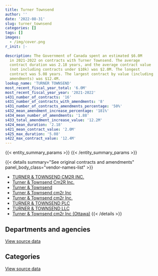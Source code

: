 ```yaml
---
title: Turner Townsend
author: ''
date: '2022-08-31'
slug: turner_townsend
categories: []
tags: []
images:
  - /img/cover.png
r_init: |-
  
description: The Government of Canada spent an estimated $6.0M
  in 2021-2022 on contracts with Turner Townsend. The average
  contract duration was 2.18 years, and the average contract value
  (not including contracts under $10k) was $2.0M. The longest
  contract was 5.08 years. The largest contract by value (including
  amendments) was $12.4M.
lookup_name: 'TURNER TOWNSEND'
most_recent_fiscal_year_total: '6.0M'
most_recent_fiscal_year_year: '2021-2022'
s431_number_of_contracts: '16'
s431_number_of_contracts_with_amendments: '8'
s431_number_of_contracts_amendments_percentage: '50%'
s432_mean_amendment_increase_percentage: '181%'
s434_mean_number_of_amendments: '1.88'
s433_total_amendment_increase_value: '12.2M'
s424_mean_duration: '2.18'
s421_mean_contract_value: '2.0M'
s425_max_duration: '5.08'
s422_max_contract_value: '12.4M'
---
```


<script src="/rmarkdown-libs/htmlwidgets/htmlwidgets.js"></script>
<link href="/rmarkdown-libs/datatables-css/datatables-crosstalk.css" rel="stylesheet" />
<script src="/rmarkdown-libs/datatables-binding/datatables.js"></script>
<script src="/rmarkdown-libs/jquery/jquery-3.6.0.min.js"></script>
<link href="/rmarkdown-libs/dt-core-bootstrap/css/dataTables.bootstrap.min.css" rel="stylesheet" />
<link href="/rmarkdown-libs/dt-core-bootstrap/css/dataTables.bootstrap.extra.css" rel="stylesheet" />
<script src="/rmarkdown-libs/dt-core-bootstrap/js/jquery.dataTables.min.js"></script>
<script src="/rmarkdown-libs/dt-core-bootstrap/js/dataTables.bootstrap.min.js"></script>
<link href="/rmarkdown-libs/crosstalk/css/crosstalk.min.css" rel="stylesheet" />
<script src="/rmarkdown-libs/crosstalk/js/crosstalk.min.js"></script>
<script src="/rmarkdown-libs/htmlwidgets/htmlwidgets.js"></script>
<link href="/rmarkdown-libs/datatables-css/datatables-crosstalk.css" rel="stylesheet" />
<script src="/rmarkdown-libs/datatables-binding/datatables.js"></script>
<script src="/rmarkdown-libs/jquery/jquery-3.6.0.min.js"></script>
<link href="/rmarkdown-libs/dt-core-bootstrap/css/dataTables.bootstrap.min.css" rel="stylesheet" />
<link href="/rmarkdown-libs/dt-core-bootstrap/css/dataTables.bootstrap.extra.css" rel="stylesheet" />
<script src="/rmarkdown-libs/dt-core-bootstrap/js/jquery.dataTables.min.js"></script>
<script src="/rmarkdown-libs/dt-core-bootstrap/js/dataTables.bootstrap.min.js"></script>
<link href="/rmarkdown-libs/crosstalk/css/crosstalk.min.css" rel="stylesheet" />
<script src="/rmarkdown-libs/crosstalk/js/crosstalk.min.js"></script>

{{< entity_summary_params >}}
{{< /entity_summary_params >}}

{{< details summary="See original contracts and amendments" panel_body_class="vendor-names-list" >}}
- [TURNER & TOWNSEND CM2R INC.](https://search.open.canada.ca/en/ct/?sort=contract_value_f%20desc&page=1&search_text=%22TURNER%20%26%20TOWNSEND%20CM2R%20INC.%22)
- [Turner & Townsend Cm2R Inc.](https://search.open.canada.ca/en/ct/?sort=contract_value_f%20desc&page=1&search_text=%22Turner%20%26%20Townsend%20Cm2R%20Inc.%22)
- [Turner & Townsend](https://search.open.canada.ca/en/ct/?sort=contract_value_f%20desc&page=1&search_text=%22Turner%20%26%20Townsend%22)
- [Turner & Townsend cm2r Inc](https://search.open.canada.ca/en/ct/?sort=contract_value_f%20desc&page=1&search_text=%22Turner%20%26%20Townsend%20cm2r%20Inc%22)
- [Turner & Townsend cm2r Inc.](https://search.open.canada.ca/en/ct/?sort=contract_value_f%20desc&page=1&search_text=%22Turner%20%26%20Townsend%20cm2r%20Inc.%22)
- [TURNER & TOWNSEND PLC](https://search.open.canada.ca/en/ct/?sort=contract_value_f%20desc&page=1&search_text=%22TURNER%20%26%20TOWNSEND%20PLC%22)
- [TURNER & TOWNSEND LLC](https://search.open.canada.ca/en/ct/?sort=contract_value_f%20desc&page=1&search_text=%22TURNER%20%26%20TOWNSEND%20LLC%22)
- [Turner & Townsend cm2r Inc (Ottawa)](https://search.open.canada.ca/en/ct/?sort=contract_value_f%20desc&page=1&search_text=%22Turner%20%26%20Townsend%20cm2r%20Inc%20%28Ottawa%29%22)
{{< /details >}}

## Departments and agencies

<div id="htmlwidget-1" style="width:100%;height:auto;" class="datatables html-widget"></div>
<script type="application/json" data-for="htmlwidget-1">{"x":{"style":"bootstrap","filter":"none","vertical":false,"data":[["<a href=\"/departments/dfatd-maecd/\">Global Affairs Canada<\/a>","<a href=\"/departments/dnd-mdn/\">National Defence<\/a>","<a href=\"/departments/pwgsc-tpsgc/\">Public Services and Procurement Canada<\/a>"],[23167.46,14664.12,3557658.29],[12365,null,3815543.95],[null,40595.5,5936904.93],[null,10476.26,5991775.82]],"container":"<table class=\"table table-striped table-hover row-border order-column display\">\n  <thead>\n    <tr>\n      <th>Department<\/th>\n      <th>2018-2019<\/th>\n      <th>2019-2020<\/th>\n      <th>2020-2021<\/th>\n      <th>2021-2022<\/th>\n    <\/tr>\n  <\/thead>\n<\/table>","options":{"order":[[4,"desc"]],"pageLength":10,"autoWidth":true,"columnDefs":[{"targets":1,"render":"function(data, type, row, meta) {\n    return type !== 'display' ? data : DTWidget.formatCurrency(data, \"$\", 2, 3, \",\", \".\", true, null);\n  }"},{"targets":2,"render":"function(data, type, row, meta) {\n    return type !== 'display' ? data : DTWidget.formatCurrency(data, \"$\", 2, 3, \",\", \".\", true, null);\n  }"},{"targets":3,"render":"function(data, type, row, meta) {\n    return type !== 'display' ? data : DTWidget.formatCurrency(data, \"$\", 2, 3, \",\", \".\", true, null);\n  }"},{"targets":4,"render":"function(data, type, row, meta) {\n    return type !== 'display' ? data : DTWidget.formatCurrency(data, \"$\", 2, 3, \",\", \".\", true, null);\n  }"},{"width":"16%","targets":[1,2,3,4]},{"className":"dt-right","targets":[1,2,3,4]}],"orderClasses":false}},"evals":["options.columnDefs.0.render","options.columnDefs.1.render","options.columnDefs.2.render","options.columnDefs.3.render"],"jsHooks":[]}</script>
<p class="text-right">
<a href="https://github.com/GoC-Spending/contracts-data/tree/main/data/out/vendors/turner_townsend/summary_by_fiscal_year_by_department.csv" class="source-data-link btn btn-link">View source data</a>
</p>

## Categories

<div id="htmlwidget-2" style="width:100%;height:auto;" class="datatables html-widget"></div>
<script type="application/json" data-for="htmlwidget-2">{"x":{"style":"bootstrap","filter":"none","vertical":false,"data":[["<a href=\"/categories/facilities_and_construction/\">Facilities and construction<\/a>","<a href=\"/categories/professional_services/\">Professional services<\/a>"],[418413.95,3177075.92],[652994.65,3174914.31],[2727082.46,3250417.98],[846695.47,5155556.62]],"container":"<table class=\"table table-striped table-hover row-border order-column display\">\n  <thead>\n    <tr>\n      <th>Category<\/th>\n      <th>2018-2019<\/th>\n      <th>2019-2020<\/th>\n      <th>2020-2021<\/th>\n      <th>2021-2022<\/th>\n    <\/tr>\n  <\/thead>\n<\/table>","options":{"order":[[4,"desc"]],"dom":"t","pageLength":30,"autoWidth":true,"columnDefs":[{"targets":1,"render":"function(data, type, row, meta) {\n    return type !== 'display' ? data : DTWidget.formatCurrency(data, \"$\", 2, 3, \",\", \".\", true, null);\n  }"},{"targets":2,"render":"function(data, type, row, meta) {\n    return type !== 'display' ? data : DTWidget.formatCurrency(data, \"$\", 2, 3, \",\", \".\", true, null);\n  }"},{"targets":3,"render":"function(data, type, row, meta) {\n    return type !== 'display' ? data : DTWidget.formatCurrency(data, \"$\", 2, 3, \",\", \".\", true, null);\n  }"},{"targets":4,"render":"function(data, type, row, meta) {\n    return type !== 'display' ? data : DTWidget.formatCurrency(data, \"$\", 2, 3, \",\", \".\", true, null);\n  }"},{"width":"16%","targets":[1,2,3,4]},{"className":"dt-right","targets":[1,2,3,4]}],"orderClasses":false,"lengthMenu":[10,25,30,50,100]}},"evals":["options.columnDefs.0.render","options.columnDefs.1.render","options.columnDefs.2.render","options.columnDefs.3.render"],"jsHooks":[]}</script>
<p class="text-right">
<a href="https://github.com/GoC-Spending/contracts-data/tree/main/data/out/vendors/turner_townsend/summary_by_fiscal_year_by_category.csv" class="source-data-link btn btn-link">View source data</a>
</p>
